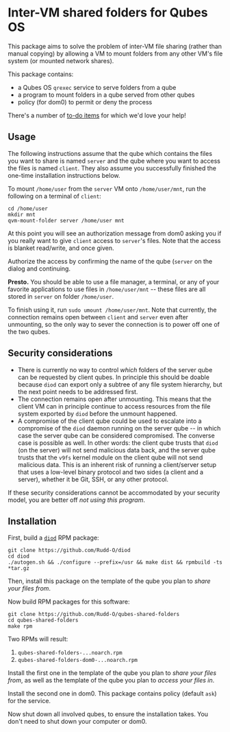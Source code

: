 # Inter-VM shared folders for Qubes OS

This package aims to solve the problem of inter-VM file sharing
(rather than manual copying) by allowing a VM to mount folders
from any other VM's file system (or mounted network shares).

This package contains:

* a Qubes OS `qrexec` service to serve folders from a qube
* a program to mount folders in a qube served from other qubes
* policy (for dom0) to permit or deny the process

There's a number of [to-do items](./TODO.md) for which we'd love your help!

## Usage

The following instructions assume that the qube which contains the
files you want to share is named `server` and the qube where you
want to access the files is named `client`.  They also assume you
successfully finished the one-time installation instructions below.

To mount `/home/user` from the `server` VM onto `/home/user/mnt`,
run the following on a terminal of `client`:

```
cd /home/user
mkdir mnt
qvm-mount-folder server /home/user mnt
```

At this point you will see an authorization message from dom0 asking
you if you really want to give `client` access to `server`'s files.
Note that the access is blanket read/write, and once given.

Authorize the access by confirming the name of the qube (`server` on
the dialog and continuing.

**Presto.**  You should be able to use a file manager, a terminal, or
any of your favorite applications to use files in `/home/user/mnt`
-- these files are all stored in `server` on folder `/home/user`.

To finish using it, run `sudo umount /home/user/mnt`.  Note that
currently, the connection remains open between `client` and `server`
even after unmounting, so the only way to sever the connection is
to power off one of the two qubes.


## Security considerations

* There is currently no way to control *which* folders of the server
  qube can be requested by client qubes.  In principle this should
  be doable because `diod` can export only a subtree of any file
  system hierarchy, but the next point needs to be addressed first.
* The connection remains open after unmounting.  This means that the
  client VM can in principle continue to access resources from the
  file system exported by `diod` before the unmount happened.
* A compromise of the client qube could be used to escalate into a
  compromise of the `diod` daemon running on the server qube -- in
  which case the server qube can be considered compromised.  The
  converse case is possible as well.
  In other words: the client qube trusts that `diod` (on the server)
  will not send malicious data back, and the server qube trusts that the
  `v9fs` kernel module on the client qube will not send malicious data.
  This is an inherent risk of running a client/server setup that uses
  a low-level binary protocol and two sides (a client and a server),
  whether it be Git, SSH, or any other protocol.

If these security considerations cannot be accommodated by your
security model, you are better off *not using this program*.

## Installation

First, build a [`diod`](https://github.com/Rudd-O/diod) RPM package:

```
git clone https://github.com/Rudd-O/diod
cd diod
./autogen.sh && ./configure --prefix=/usr && make dist && rpmbuild -ts *tar.gz
```

Then, install this package on the template of the qube you plan to
*share your files from*.

Now build RPM packages for this software:

```
git clone https://github.com/Rudd-O/qubes-shared-folders
cd qubes-shared-folders
make rpm
```

Two RPMs will result:

1. `qubes-shared-folders-...noarch.rpm`
2. `qubes-shared-folders-dom0-...noarch.rpm`

Install the first one in the template of the qube you plan to
*share your files from*, as well as the template of the qube
you plan to *access your files in*.

Install the second one in dom0.  This package contains policy
(default `ask`) for the service.

Now shut down all involved qubes, to ensure the installation takes.
You don't need to shut down your computer or dom0.
